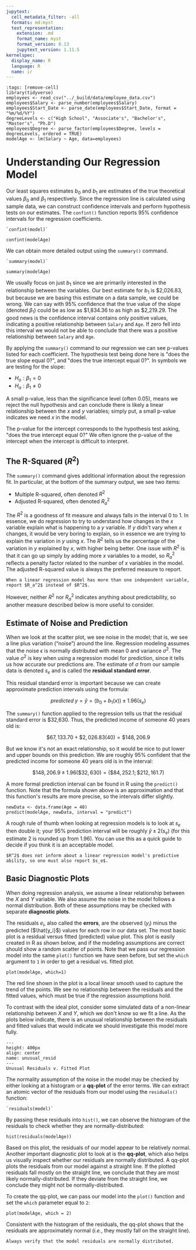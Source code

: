```yaml
---
jupytext:
  cell_metadata_filter: -all
  formats: md:myst
  text_representation:
    extension: .md
    format_name: myst
    format_version: 0.13
    jupytext_version: 1.11.5
kernelspec:
  display_name: R
  language: R
  name: ir
---
```


```{code-cell}
:tags: [remove-cell]
library(tidyverse)
employees <- read_csv("../_build/data/employee_data.csv")
employees$Salary <- parse_number(employees$Salary)
employees$Start_Date <- parse_date(employees$Start_Date, format = "%m/%d/%Y")
degreeLevels <- c("High School", "Associate's", "Bachelor's", "Master's", "Ph.D")
employees$Degree <- parse_factor(employees$Degree, levels = degreeLevels, ordered = TRUE)
modelAge <- lm(Salary ~ Age, data=employees)
```

# Understanding Our Regression Model

Our least squares estimates $b_0$ and $b_1$ are estimates of the true theoretical values $\beta_0$ and $\beta_1$ respectively. Since the regression line is calculated using sample data, we can construct confidence intervals and perform hypothesis tests on our estimates. The `confint()` function reports 95\% confidence intervals for the regression coefficients.

```{admonition} Syntax
`confint(model)`
```

```{code-cell}
confint(modelAge)
```

We can obtain more detailed output using the `summary()` command.

```{admonition} Syntax
`summary(model)`
```

```{code-cell}
summary(modelAge)
```

We usually focus on just $b_1$ since we are primarily interested in the relationship between the variables. Our best estimate for $b_1$ is \$2,026.83, but because we are basing this estimate on a data sample, we could be wrong. We can say with 95% confidence that the true value of the slope (denoted $\beta_1$) could be as low as \$1,834.36 to as high as \$2,219.29. The good news is the confidence interval contains only positive values, indicating a positive relationship between `Salary` and `Age`. If zero fell into this interval we would not be able to conclude that there was a positive relationship between `Salary` and `Age`.

By applying the `summary()` command to our regression we can see p-values listed for each coefficient. The hypothesis test being done here is "does the true slope equal 0?", and "does the true intercept equal 0?". In symbols we are testing for the slope:

+ $H_o: \beta_1 = 0$ 
+ $H_a: \beta_1 \ne 0$

A small p-value, less than the significance level (often 0.05), means we reject the null hypothesis and can conclude there is likely a linear relationship between the $x$ and $y$ variables; simply put, a small p-value indicates we need $x$ in the model. 

The p-value for the intercept corresponds to the hypothesis test asking, "does the true intercept equal 0?" We often ignore the p-value of the intercept when the intercept is difficult to interpret.

## The R-Squared ($R^2$)

The `summary()` command gives additional information about the regression fit. In particular, at the bottom of the summary output, we see two items:

+ Multiple R-squared, often denoted $R^2$
+ Adjusted R-squared, often denoted $R_a^{2}$

The $R^2$ is a goodness of fit measure and always falls in the interval 0 to 1. In essence, we do regression to try to understand how changes in the $x$ variable explain what is happening to a $y$ variable. If $y$ didn't vary when $x$ changes, it would be very boring to explain, so in essence we are trying to explain the variation in $y$ using $x$. The $R^2$ tells us the percentage of the variation in $y$ explained by $x$, with higher being better. One issue with $R^2$ is that it can go up simply by adding more $x$ variables to a model, so $R_a^2$ reflects a penalty factor related to the number of $x$ variables in the model. The adjusted R-squared value is always the preferred measure to report.

```{warning}
When a linear regression model has more than one independent variable, report $R_a^2$ instead of $R^2$.
```

However, neither $R^2$ nor $R_a^2$ indicates anything about predictability, so another measure described below is more useful to consider.

## Estimate of Noise and Prediction

When we look at the scatter plot, we see noise in the model; that is, we see a line plus variation (“noise”) around the line. Regression modeling assumes that the noise $\epsilon$ is normally distributed with mean 0 and variance $\sigma^2$. The value $\sigma^2$ is key when using a regression model for prediction, since it tells us how accurate our predictions are. The estimate of $\sigma$ from our sample data is denoted $s_e$ and is called the **residual standard error**. 

This residual standard error is important because we can create approximate prediction intervals using the formula:

$$predicted\; y =\hat{y} =  (b_0+b_1(x))\pm 1.96(s_e)$$

The `summary()` function applied to the regression tells us that the residual standard error is \$32,630. Thus, the predicted income of someone 40 years old is:

$$\$67,133.70 + \$2,026.83(40) = \$148,206.9$$

But we know it's not an exact relationship, so it would be nice to put lower and upper bounds on this prediction. We are roughly 95\% confident that the predicted income for someone 40 years old is in the interval: 

$$\$148,206.9 \pm 1.96(\$32,630) = (\$84,252.1 ; \$212,161.7)$$

A more formal prediction interval can be found in R using the `predict()` function. Note that the formula shown above is an approximation and that this function's results are more precise, so the intervals differ slightly.

```{code-cell}
newData <- data.frame(Age = 40)
predict(modelAge, newData, interval = "predict")
```

A rough rule of thumb when looking at regression models is to look at $s_e$ then double it; your 95% prediction interval will be roughly $\hat{y} \pm 2(s_e)$ (for this estimate 2 is rounded up from 1.96). You can use this as a quick guide to decide if you think it is an acceptable model.

```{warning}
$R^2$ does not inform about a linear regression model's predictive ability, so one must also report $s_e$.
```

## Basic Diagnostic Plots

When doing regression analysis, we assume a linear relationship between the $X$ and $Y$ variable. We also assume the noise in the model follows a normal distribution. Both of these assumptions may be checked with separate **diagnostic plots**.

The residuals $e_i$, also called the **errors**, are the observed ($y_i$) minus the predicted ($\hat{y_i}$) values for each row in our data set. The most basic plot is a residual versus fitted (predicted) value plot. This plot is easily created in R as shown below, and if the modeling assumptions are correct should show a random scatter of points. Note that we pass our regression model into the same `plot()` function we have seen before, but set the `which` argument to `1` in order to get a residual vs. fitted plot.

```{code-cell}
plot(modelAge, which=1)
```

The red line shown in the plot is a local linear smooth used to capture the trend of the points. We see no relationship between the residuals and the fitted values, which must be true if the regression assumptions hold.

To contrast with the ideal plot, consider some simulated data of a non-linear relationship between $X$ and $Y$, which we don't know so we fit a line. As the plots below indicate, there is an unusual relationship between the residuals and fitted values that would indicate we should investigate this model more fully.

```{figure} ../_build/images/unusual_resid_fitted.png
---
height: 400px
align: center
name: unusual_resid
---
Unusual Residuals v. Fitted Plot
```

The normality assumption of the noise in the model may be checked by either looking at a histogram or a **qq-plot** of the error terms. We can extract an atomic vector of the residuals from our model using the `residuals()` function:

```{admonition} Syntax
`residuals(model)`
```

By passing these residuals into `hist()`, we can observe the histogram of the residuals to check whether they are normally-distributed:

```{code-cell}
hist(residuals(modelAge))
```

Based on this plot, the residuals of our model appear to be relatively normal. Another important diagnostic plot to look at is the **qq-plot**, which also helps us visually inspect whether our residuals are normally distributed. A qq-plot plots the residuals from our model against a straight line. If the plotted residuals fall mostly on the straight line, we conclude that they are most likely normally-distributed. If they deviate from the straight line, we conclude they might not be normally-distributed.

To create the qq-plot, we can pass our model into the `plot()` function and set the `which` parameter equal to `2`:

```{code-cell}
plot(modelAge, which = 2)
```

Consistent with the histogram of the residuals, the qq-plot shows that the residuals are approximately normal (*i.e.*, they mostly fall on the straight line).

```{warning}
Always verify that the model residuals are normally distributed.
```